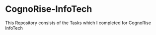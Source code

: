 # CognoRise-InfoTech
This Repository consists of the Tasks which I completed for CognoRise InfoTech
